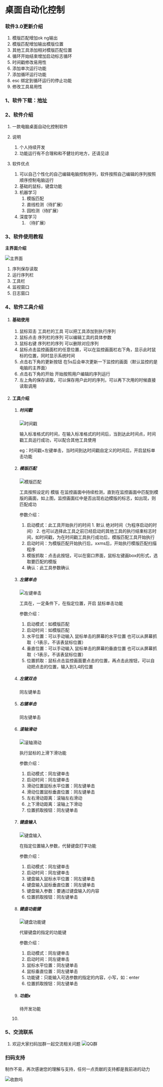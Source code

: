 # 桌面自动化控制

### 软件3.0更新介绍
1. 模版匹配增加ok ng输出
2. 模版匹配增加输出模版位置
3. 其他工具添加相对模版匹配位置
4. 循环开始结束增加启动标志循环
5. 时间戳修改易用性
6. 添加单次运行功能
7. 添加循环运行功能
8. esc 绑定到循环运行的停止功能
9. 修改工具易用性

### 1、软件下载：[地址](https://github.com/weishida1/Computer-Desktop-Control/releases/download/v3.0.0/DesktopControl.exe)

### 2、软件介绍

1. 一款电脑桌面自动化控制软件

2. 说明
   1. 个人持续开发
   2. 功能运行有不合理和和不健壮的地方，还请见谅
3. 软件优点
   1. 可以自己个性化的自己编辑电脑控制序列，软件按照自己编辑的序列按照顺序控制电脑运行
   2. 基础的鼠标，键盘功能
   3. 机器学习
      1. 模版匹配
      2. 直线检测（待扩展）
      3. 园检测（待扩展）
   4. 深度学习
      1. （待扩展）

### 3、软件使用教程

**主界面介绍**

![主界面](img/主页面.jpg)

1. 序列保存读取
2. 运行序列栏
3. 工具栏
4. 监视窗口
5. 日志窗口

### 4、软件工具介绍

1. #### 基础使用

   1. 鼠标双击 工具栏的工具 可以把工具添加到执行序列
   2. 鼠标点击 序列栏的序列 可以编辑工具的具体参数
   3. 鼠标右键 序列栏的序列 可以删除对应序列
   4. 鼠标点击监控画面栏的任意位置，可以在监控画面栏右下角，显示此时鼠标的位置，同时显示系统时间
   5. 点击右下角的更新按钮 在5s后会单次更新一下监控的画面（默认监控的是电脑的主界面）
   6. 点击右下角的开始 开始按照用户编辑的序列运行
   7. 左上角的保存读取，可以保存用户此时的序列，可以再下次用的时候直接读取调用

2. #### 工具介绍

   1. ##### 时间戳

      ![时间戳](img/时间戳.jpg)

      输入标准格式的时间，在输入标准格式的时间后，当到达此时间点，时间戳工具运行成功，可以配合其他工具使用

      eg：时间戳+左键单击，当时间到达时间戳自定义的时间后，开启鼠标单击功能

   2. ##### 模版匹配

      ![模版匹配](img/模版匹配.jpg)

      工具按照设定的 模版 在监控画面中持续检测，直到在监控画面中匹配到模版的画面，如上图，监控画面红中是否出现右边模版的标志，如出现，则匹配成功

      参数介绍：

       	1. 启动模式：此工具开始执行的时间
            	1. 默认 绝对时间（为程序启动的时间）
            	2. 也可以选择此工具之前已经启动的其他工具的执行结束标志时间，如时间戳，为在时间戳工具执行成功后，模版匹配工具开始执行
       	2. 启动时间：为模版匹配开始执行后，xxms后，开始执行模版匹配扫描程序
       	3. 模版抓取：点击此按钮，可以在窗口界面，鼠标左键画box的形式，选取要匹配的模版
       	4. 确认：此工具参数确认

   3. ##### 左键单击

      ![左键单击](img/左键单击.jpg)

      工具在，一定条件下，在指定位置，开启 鼠标单击功能

      参数介绍：

      1. 启动模式：如模版匹配
      2. 启动时间：如模版匹配
      3. 水平位置：可以手动输入 鼠标单击的屏幕的水平位置 也可以从屏幕抓取（-1表示，不该表鼠标位置）
      4. 垂直位置：可以手动输入 鼠标单击的屏幕的垂直位置 也可以从屏幕抓取（-1表示，不该表鼠标位置）
      5. 位置抓取：鼠标点击监控画面要点击的位置，再点击此按钮，可以自动把点击的位置，输入到3,4的位置

   4. ##### 左键双击

      同左键单击

   5. ##### 右键单击

      同左键单击

   6. ##### 滚轴滑动

      ![滚轴滑动](img/滚轴滑动.jpg)

      执行鼠标的上滑下滑功能

      参数介绍：

      1. 启动模式：同左键单击
      2. 启动时间：同左键单击
      3. 滑动位置鼠标水平位置：同左键单击
      4. 滑动位置鼠标垂直位置：同左键单击
      5. 左右滑动距离：滚轴左右滑动
      6. 上下滑动距离：滚轴上下滑动
      7. 位置抓取按钮：同左键单击

   7. ##### 键盘输入

      ![键盘输入](img/键盘输入.jpg)

      在指定位置输入参数，代替键盘打字功能

      参数介绍：

      1. 启动模式：同左键单击
      2. 启动时间：同左键单击
      3. 键盘输入鼠标水平位置：同左键单击
      4. 键盘输入鼠标垂直位置：同左键单击
      5. 键盘输入参数：要通过键盘输入的内容
      6. 位置抓取按钮：同左键单击

   8. ##### 键盘功能键

      ![键盘功能键](img/键盘功能键.jpg)

      代替键盘的指定的功能键

      参数介绍：

      1. 启动模式：同左键单击
      2. 启动时间：同左键单击
      3. 鼠标水平位置：同左键单击
      4. 鼠标垂直位置：同左键单击
      5. 功能键：只能输入可选参数的指定的内容，小写，如：enter
      6. 位置抓取按钮：同左键单击

   9. ##### 功能x

      待开发功能

   10. 

### 5、交流联系

1. 欢迎大家扫码加群一起交流相关问题
![QQ群](img/二维码.jpg)


### 扫码支持

制作不易，再次感谢您的理解与支持，任何一点贡献的支持都是我前进的动力

![收款吗](img/收款码.jpg)
